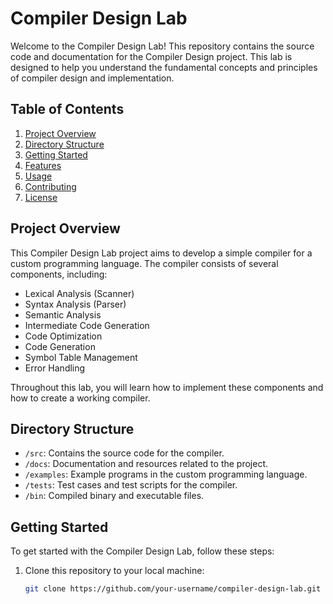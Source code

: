 # Compiler Design Lab

Welcome to the Compiler Design Lab! This repository contains the source code and documentation for the Compiler Design project. This lab is designed to help you understand the fundamental concepts and principles of compiler design and implementation.

## Table of Contents

1. [Project Overview](#project-overview)
2. [Directory Structure](#directory-structure)
3. [Getting Started](#getting-started)
4. [Features](#features)
5. [Usage](#usage)
6. [Contributing](#contributing)
7. [License](#license)

## Project Overview

This Compiler Design Lab project aims to develop a simple compiler for a custom programming language. The compiler consists of several components, including:

- Lexical Analysis (Scanner)
- Syntax Analysis (Parser)
- Semantic Analysis
- Intermediate Code Generation
- Code Optimization
- Code Generation
- Symbol Table Management
- Error Handling

Throughout this lab, you will learn how to implement these components and how to create a working compiler.

## Directory Structure

- `/src`: Contains the source code for the compiler.
- `/docs`: Documentation and resources related to the project.
- `/examples`: Example programs in the custom programming language.
- `/tests`: Test cases and test scripts for the compiler.
- `/bin`: Compiled binary and executable files.

## Getting Started

To get started with the Compiler Design Lab, follow these steps:

1. Clone this repository to your local machine:

   ```bash
   git clone https://github.com/your-username/compiler-design-lab.git
